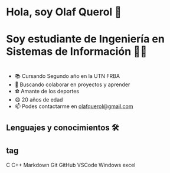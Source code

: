 # Hola, soy Olaf Querol 👋 <h1>   Soy estudiante de Ingeniería en Sistemas de Información 👨‍💻 <h1>  
  * 📚 Cursando Segundo año en la UTN FRBA
  * 👯 Buscando colaborar en proyectos y aprender
  * ⚽ Amante de los deportes
  * 😄 20 años de edad
  * 📫 Podes contactarme en olafquerol@gmail.com
## Lenguajes y conocimientos 🛠 <h2> tag
C C++  Markdown Git GitHub VSCode  Windows excel

